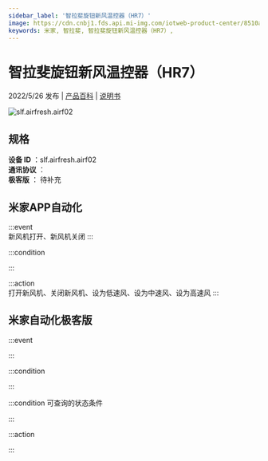 ```yaml
---
sidebar_label: '智拉斐旋钮新风温控器（HR7）'
image: https://cdn.cnbj1.fds.api.mi-img.com/iotweb-product-center/8510a6fa2df27fc2cbc195d5449c1152_1651634552791.png?GalaxyAccessKeyId=AKVGLQWBOVIRQ3XLEW&Expires=9223372036854775807&Signature=s8a1Zsdf37jSnKWgQ8kUeQmhjSY=
keywords: 米家, 智拉斐, 智拉斐旋钮新风温控器（HR7）, 
---
```

# 智拉斐旋钮新风温控器（HR7）

2022/5/26 发布 | [产品百科](https://home.mi.com/webapp/content/baike/product/index.html?model=slf.airfresh.airf02/) | [说明书](https://home.mi.com/views/introduction.html?model=slf.airfresh.airf02&region=cn)

![slf.airfresh.airf02](https://cdn.cnbj1.fds.api.mi-img.com/iotweb-product-center/8510a6fa2df27fc2cbc195d5449c1152_1651634552791.png?GalaxyAccessKeyId=AKVGLQWBOVIRQ3XLEW&Expires=9223372036854775807&Signature=s8a1Zsdf37jSnKWgQ8kUeQmhjSY=)

## 规格  
> 
**设备 ID** ：slf.airfresh.airf02  
**通讯协议** ：  
**极客版**  ： 待补充 


## 米家APP自动化  

:::event  
新风机打开、新风机关闭
:::

:::condition  

:::

:::action   
打开新风机、关闭新风机、设为低速风、设为中速风、设为高速风
:::

## 米家自动化极客版  

:::event  

:::

:::condition  

:::

:::condition 可查询的状态条件  

:::

:::action  

:::

        

